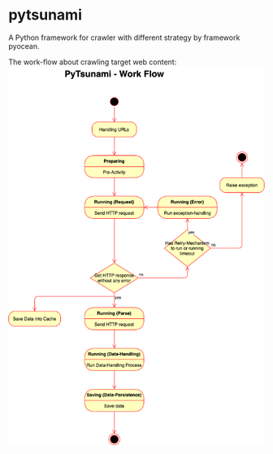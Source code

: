 # pytsunami

A Python framework for crawler with different strategy by framework pyocean.

The work-flow about crawling target web content: <br>
![image](https://github.com/Chisanan232/pytsunami/blob/master/doc/imgs/PyTsunami-Work_Flow.png)

